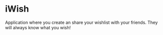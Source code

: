 # iWish
Application where you create an share your wishlist with your friends. They will always know what you wish!
